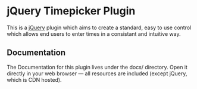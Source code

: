 jQuery Timepicker Plugin
===========================

This is a [jQuery](http://jquery.com/) plugin which aims to create a standard, easy 
to use control which allows end users to enter times in a consistant and intuitive way.

Documentation
-------------

The Documentation for this plugin lives under the docs/ directory. Open it directly 
in your web browser — all resources are included (except jQuery, which is CDN hosted).